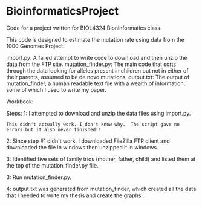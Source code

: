 # BioinformaticsProject
Code for a project written for BIOL4324 Bioninformatics class

This code is designed to estimate the mutation rate using data from the 1000 Genomes Project. 

import.py: A failed attempt to write code to download and then unzip the data from the FTP site. 
mutation_finder.py: The main code that sorts through the data looking for alleles present in children but not in either of their parents, assumed to be de novo mutations.
output.txt: The output of mutation_finder, a human readable text file with a wealth of information, some of which I used to write my paper.

Workbook:

Steps:
1: I attempted to download and unzip the data files using import.py. 

    This didn't actually work. I don't know why.  The script gave no errors but it also never finished!!
    
2: Since step #1 didn't work, I downloaded FileZilla FTP client and downloaded the file in windows then unzipped it in windows.

3: Identified five sets of family trios (mother, father, child) and listed them at the top of the mutation_finder.py file. 

3: Run mutation_finder.py. 

4: output.txt was generated from mutation_finder, which created all the data that I needed to write my thesis and create the graphs. 
